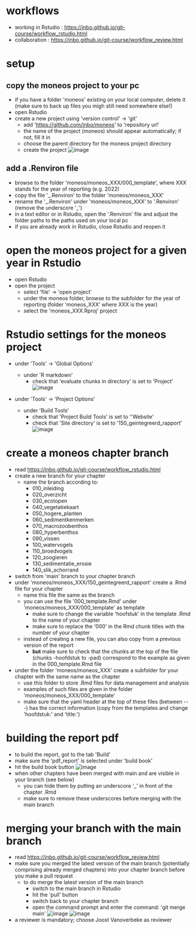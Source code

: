 # workflows
- working in Rstudio : https://inbo.github.io/git-course/workflow_rstudio.html
- collaboration : https://inbo.github.io/git-course/workflow_review.html
# setup
## copy the moneos project to your pc
- if you have a folder 'moneos' existing on your local computer, delete it (make sure to back up files you migh still need somewhere else!)
- open Rstudio
- create a new project using 'version control' -> 'git'
  - add 'https://github.com/inbo/moneos' to 'repository url' 
  - the name of the project (moneos) should appear automatically; if not, fill it in
  - choose the parent directory for the moneos project directory
  - create the project
  ![image](https://user-images.githubusercontent.com/45075881/170995002-4847b3b7-d0c6-4aef-93c4-48b9470b032d.png)
## add a .Renviron file
- browse to the folder 'moneos/moneos_XXX/000_template', where XXX stands for the year of reporting (e.g. 2022)
- copy the file '\_.Renviron' to the folder 'moneos/moneos_XXX' 
- rename the '\_.Renviron' under 'moneos/moneos_XXX' to '.Renviron' (remove the underscore '\_')
- in a text editor or in Rstudio, open the '.Renviron' file and adjust the folder paths to the paths used on your local pc
- if you are already work in Rstudio, close Rstudio and reopen it
# open the moneos project for a given year in Rstudio
- open Rstudio
- open the project
  - select 'file' -> 'open project'
  - under the moneos folder, browse to the subfolder for the year of reporting (folder 'moneos_XXX' where XXX is the year)
  - select the 'moneos_XXX.Rproj' project
# Rstudio settings for the moneos project
- under 'Tools' -> 'Global Options'
  - under 'R markdown'
    - check that 'evaluate chunks in directory' is set to 'Project'
![image](https://user-images.githubusercontent.com/45075881/171018619-bb8a6a2e-67b7-4990-9ed0-42a6d004bdcd.png)

- under 'Tools' -> 'Project Options'
  - under 'Build Tools'
    - check that 'Project Build Tools' is set to ''Website'
    - check that 'Site directory' is set to '150_geintegreerd_rapport'
![image](https://user-images.githubusercontent.com/45075881/171019335-e213f765-ccab-43df-88bf-92f0ee053fe1.png)

# create a moneos chapter branch
- read https://inbo.github.io/git-course/workflow_rstudio.html
- create a new branch for your chapter
  - name the branch according to:
    - 010_inleiding
    - 020_overzicht 
    - 030_ecotopen
    - 040_vegetatiekaart
    - 050_hogere_planten
    - 060_sedimentkenmerken
    - 070_macrozoobenthos
    - 080_hyperbenthos
    - 090_vissen
    - 100_watervogels
    - 110_broedvogels
    - 120_zoogieren
    - 130_sedimentatie_erosie
    - 140_slik_schorrand
- switch from 'main' branch to your chapter branch
- under 'moneos/moneos_XXX/150_geintegreerd_rapport' create a .Rmd file for your chapter
  - name this file the same as the branch
  - you can use the file '000_template.Rmd' under 'moneos/moneos_XXX/000_template' as template 
    - make sure to change the variable 'hoofstuk' in the template .Rmd to the name of your chapter
    - make sure to replace the '000' in the Rmd chunk titles with the number of your chapter
  - instead of creating a new file, you can also copy from a previous version of the report
    - **but** make sure to check that the chunks at the top of the file (chunks -hoofdstuk to -pad) correspond to the example as given in the 000_template.Rmd file
- under the folder 'moneos/moneos_XXX' create a subfolder for your chapter with the same name as the chapter
  - use this folder to store .Rmd files for data management and analysis
  - examples of such files are given in the folder 'moneos/moneos_XXX/000_template'
  - make sure that the yaml header at the top of these files (between ---) has the correct information (copy from the templates and change 'hoofdstuk:' and 'title:')
# building the report pdf
- to build the report, got to the tab 'Build'
- make sure the 'pdf_report' is selected under 'build book'
- hit the build book button
![image](https://user-images.githubusercontent.com/45075881/171016595-b1a3f3a1-d8b6-4d5b-80f7-9f787fcc9827.png)
- when other chapters have been merged with main and are visible in your branch (see below)
  - you can hide them by putting an underscore '\_' in front of the chapter .Rmd
  - make sure to remove these underscores before merging with the main branch
# merging your branch with the main branch
- read https://inbo.github.io/git-course/workflow_review.html
- make sure you merged the latest version of the main branch (potentially comprising already merged chapters) into your chapter branch before you make a pull request
  - to do merge the latest version of the main branch
    - switch to the main branch in Rstudio
    - hit the 'pull' button
    - switch back to your chapter branch
    - open the command prompt and enter the command: 'git merge main'
    ![image](https://user-images.githubusercontent.com/45075881/171015659-d57a66a4-dfec-4f1c-ac58-6cffd4b4ea90.png)
    ![image](https://user-images.githubusercontent.com/45075881/171015844-d28f3385-cfef-4727-8457-dc000c56ce89.png)
- a reviewer is mandatory; choose Joost Vanoverbeke as reviewer 


